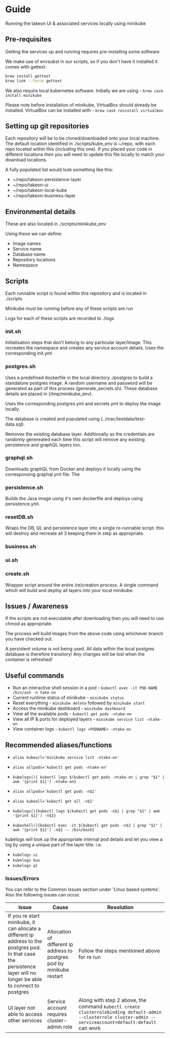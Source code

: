 # Guide

Running the takeon UI & associated services locally using minikube

## Pre-requisites

Getting the services up and running requires pre-installing some software

We make use of envsubst in our scripts, so if you don't have it installed it comes with gettext:

```bash
brew install gettext
brew link --force gettext
```

We also require local kubernetes software. Initially we are using - ```brew cask install minikube```

Please note before installation of minikube, VirtualBox should already be installed. VirtualBox can be installed with - ```brew cask reinstall virtualbox```

## Setting up git repositories

Each repository will be to be cloned/downloaded onto your local machine. The default location identified in ./scripts/kube_env is ~/repo, with each repo located within this (including this one). If you placed your code in different locations then you will need to update this file locally to match your download locations.

A fully populated list would look something like this:

* ~/repo/takeon-persistence-layer
* ~/repo/takeon-ui
* ~/repo/takeon-local-kube
* ~/repo/takeon-business-layer

## Environmental details

These are also located in ./scripts/minikube_env

Using these we can define:

* Image names
* Service name
* Database name
* Repository locations
* Namespace

## Scripts

Each runnable script is found within this repository and is located in ./scripts

Minikube must be running before any of these scripts are run

Logs for each of these scripts are recorded to ./logs

### init.sh

Initialisation steps that don't belong to any particular layer/image. This recreates the namespace and creates any service account details. Uses the corresponding init.yml

### postgres.sh

Uses a predefined dockerfile in the local directory ./postgres to build a standalone postgres image. 
A random username and password will be generated as part of this process (generate_secrets.sh). These database details are placed in (/tmp/minikube_env).

Uses the corresponding postgres.yml and secrets.yml to deploy the image locally.

The database is created and populated using (../mac/testdata/test-data.sql).

Removes the existing database layer. Additionally as the credentials are randomly genereated each time this script will remove any existing persistence and graphQL layers too.

### graphql.sh

Downloads graphQL from Docker and deploys it locally using the corresponsing graphql.yml file. The

### persistence.sh

Builds the Java image using it's own dockerfile and deploys using persistence.yml.

### resetDB.sh

Wraps the DB, QL and persistence layer into a single re-runnable script. this will destroy and recreate all 3 keeping them in step as appropriate.

### business.sh

### ui.sh

### create.sh

Wrapper script around the entire (re)creation process. A single command which will build and deploy all layers into your local minikube.

## Issues / Awareness

If the scripts are not executable after downloading then you will need to use chmod as appropriate.

The process will build images from the above code using whichever branch you have checked out.

A persistent volume is not being used. All data within the local postgres database is therefore transitory! Any changes will be lost when the container is refreshed!

## Useful commands

* Run an interactive shell session in a pod - ```kubectl exec -it POD-NAME /bin/ash -n take-on```
* Current runtime status of minikube - ```minikube status```
* Reset everything - ```minikube delete``` followed by ```minikube start```
* Access the minikube dashboard - ```minikube dashboard```
* View all the available pods - ```kubectl get pods -ntake-on```
* View all IP & ports for deployed layers - ```minikube service list -ntake-on```
* View container logs - ```kubectl logs <PODNAME> -ntake-on```

## Recommended aliases/functions

* ```alias kubeurl='minikube service list -ntake-on'```
* ```alias allpods='kubectl get pods -ntake-on'```
* ```kubelogs(){ kubectl logs $(kubectl get pods -ntake-on | grep "$1" | awk '{print $1}') -ntake-on}```

* ```alias allpods='kubectl get pods -n$1'```
* ```alias kubeall='kubectl get all -n$1'```
* ```kubelogs(){kubectl logs $(kubectl get pods -n$2 | grep "$1" | awk '{print $1}') -n$2}```
* ```kubeshell(){kubectl exec -it $(kubectl get pods -n$2 | grep "$1" | awk '{print $1}') -n$2 -- /bin/bash}```

kubelogs will look up the appropriate internal pod details and let you view a log by using a unique part of the layer title. i.e.

* ```kubelogs ui```
* ```kubelogs bus```
* ```kubelogs ql```

### Issues/Errors

You can refer to the Common Issues section under 'Linux based systems'. Also the following issues can occur.

| Issue | Cause | Resolution |
|---| --- | --- |
|If you re start minikube, it can allocate a different ip address to the postgres pod. In that case the persistence layer will no longer be able to connect to postgres | Allocation of different ip address to postgres pod by minikube restart | Follow the steps mentioned above for re run|
|UI layer not able to access other services | Service account requires cluster-admin role | Along with step 2 above, the command ```kubectl create clusterrolebinding default-admin --clusterrole cluster-admin --serviceaccount=default:default``` can work |
